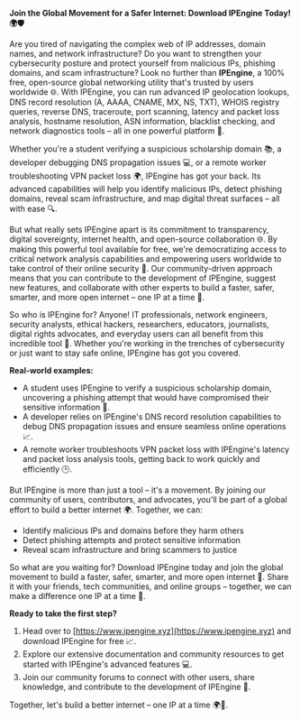 **Join the Global Movement for a Safer Internet: Download IPEngine Today! 🌍🛡️**

Are you tired of navigating the complex web of IP addresses, domain names, and network infrastructure? Do you want to strengthen your cybersecurity posture and protect yourself from malicious IPs, phishing domains, and scam infrastructure? Look no further than **IPEngine**, a 100% free, open-source global networking utility that's trusted by users worldwide 🌐. With IPEngine, you can run advanced IP geolocation lookups, DNS record resolution (A, AAAA, CNAME, MX, NS, TXT), WHOIS registry queries, reverse DNS, traceroute, port scanning, latency and packet loss analysis, hostname resolution, ASN information, blacklist checking, and network diagnostics tools – all in one powerful platform 🚀.

Whether you're a student verifying a suspicious scholarship domain 📚, a developer debugging DNS propagation issues 💻, or a remote worker troubleshooting VPN packet loss 🌍, IPEngine has got your back. Its advanced capabilities will help you identify malicious IPs, detect phishing domains, reveal scam infrastructure, and map digital threat surfaces – all with ease 🔍.

But what really sets IPEngine apart is its commitment to transparency, digital sovereignty, internet health, and open-source collaboration 🌐. By making this powerful tool available for free, we're democratizing access to critical network analysis capabilities and empowering users worldwide to take control of their online security 💪. Our community-driven approach means that you can contribute to the development of IPEngine, suggest new features, and collaborate with other experts to build a faster, safer, smarter, and more open internet – one IP at a time 🚀.

So who is IPEngine for? Anyone! IT professionals, network engineers, security analysts, ethical hackers, researchers, educators, journalists, digital rights advocates, and everyday users can all benefit from this incredible tool 🔑. Whether you're working in the trenches of cybersecurity or just want to stay safe online, IPEngine has got you covered.

**Real-world examples:**

*   A student uses IPEngine to verify a suspicious scholarship domain, uncovering a phishing attempt that would have compromised their sensitive information 💼.
*   A developer relies on IPEngine's DNS record resolution capabilities to debug DNS propagation issues and ensure seamless online operations 📈.
*   A remote worker troubleshoots VPN packet loss with IPEngine's latency and packet loss analysis tools, getting back to work quickly and efficiently 🕒️.

But IPEngine is more than just a tool – it's a movement. By joining our community of users, contributors, and advocates, you'll be part of a global effort to build a better internet 🌍. Together, we can:

*   Identify malicious IPs and domains before they harm others
*   Detect phishing attempts and protect sensitive information
*   Reveal scam infrastructure and bring scammers to justice

So what are you waiting for? Download IPEngine today and join the global movement to build a faster, safer, smarter, and more open internet 🚀. Share it with your friends, tech communities, and online groups – together, we can make a difference one IP at a time 🔑.

**Ready to take the first step?**

1.  Head over to [https://www.ipengine.xyz](https://www.ipengine.xyz) and download IPEngine for free 📈.
2.  Explore our extensive documentation and community resources to get started with IPEngine's advanced features 💻.
3.  Join our community forums to connect with other users, share knowledge, and contribute to the development of IPEngine 🔗.

Together, let's build a better internet – one IP at a time 🌍👊.